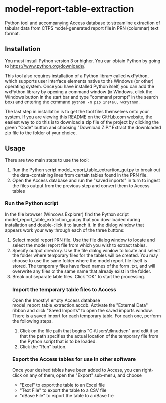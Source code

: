 # model-report-table-extraction
Python tool and accompanying Access database to streamline extraction of tabular data from CTPS model-generated report file in PRN (columnar) text format.

## Installation
You must install Python version 3 or higher. You can obtain Python by going to https://www.python.org/downloads/.

This tool also requires installation of a Python library called wxPython, which supports user interface elements native to the Windows (or other) operating system. Once you have installed Python itself, you can add the wxPython library by opening a command window (in Windows, click the Windows button in the start bar and type "command prompt" in the search box) and entering the command `python -m pip install wxPython`.

The last step in installation is to get the tool files themselves onto your system. If you are viewing this README on the GitHub.com website, the easiest way to do this is to download a zip file of the project by clicking the green "Code" button and choosing "Download ZIP." Extract the downloaded zip file to the folder of your choice.

## Usage
There are two main steps to use the tool:
1. Run the Python script model_report_table_extraction_gui.py to break out the data-containing lines from certain tables found in the PRN file.
2. Open the Access database and run the "saved imports" in turn to ingest the files output from the previous step and convert them to Access tables

### Run the Python script
In the file browser (Windows Explorer) find the Python script model_report_table_extraction_gui.py that you downloaded during installation and double-click it to launch it. In the dialog window that appears work your way through each of the three buttons:
1. Select model report PRN file. Use the file dialog window to locate and select the model report file from which you wish to extract tables.
2. Specify output directory. Use the file dialog window to locate and select the folder where temporary files for the tables will be created. You may choose to use the same folder where the model report file itself is stored. The temporary files have fixed names of the form <table number>.txt, and will overwrite any files of the same name that already exist in the folder.
3. Break out separate table files. Click "OK" to start the processing.

### Import the temporary table files to Access
Open the (mostly) empty Access database model_report_table_extraction.accdb. Activate the "External Data" ribbon and click "Saved Imports" to open the saved imports window. There is a saved import for each temporary table. For each one, perform the following steps.
1. Click on the file path that begins "C:\Users\dknudsen" and edit it so that the path specifies the actual location of the temporary file from the Python script that is to be loaded.
2. Click the "Run" button.
 
### Export the Access tables for use in other software
Once your desired tables have been added to Access, you can right-click on any of them, open the "Export" sub-menu, and choose
- "Excel" to export the table to an Excel file
- "Text File" to export the table to a CSV file
- "dBase File" to export the table to a dBase file
